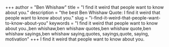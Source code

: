 +++
author = "Ben Whishaw"
title = "I find it weird that people want to know about you."
description = "the best Ben Whishaw Quote: I find it weird that people want to know about you."
slug = "i-find-it-weird-that-people-want-to-know-about-you"
keywords = "I find it weird that people want to know about you.,ben whishaw,ben whishaw quotes,ben whishaw quote,ben whishaw sayings,ben whishaw saying,quotes, sayings,quote, saying, motivation"
+++
I find it weird that people want to know about you.
